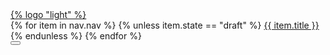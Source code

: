 <div class="head">
<div class="head-container">
  <div class="logo" alt="Sassy Roots Apothecary logo and link to home page"><a href="/">{% logo "light" %}</a>  </div>
  <div class="topnav" id="myTopnav">
    {% for item in nav.nav %}
    {% unless item.state == "draft" %}
      <a href="{{ item.href}}"
      {% if page.url == item.href %}
        class="active"
      {% endif %}
      > {{ item.title }}</a>
    {% endunless %}
    {% endfor %}
  </div>
  <div class="shopcart"><button class="snipcart-checkout">
    <span class="fa-layers fa-fw" style="font-size: 30px;">
    <i class="fa-duotone fa-cart-shopping"></i>
    <span class="fa-layers-counter" style="font-size: 50px; background:Tomato"><span class="snipcart-items-count"></span></span>
    </span>
    </button></div>
</div>
</div>